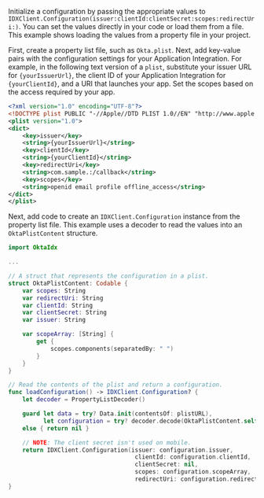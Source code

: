 Initialize a configuration by passing the appropriate values to `IDXClient.Configuration(issuer:clientId:clientSecret:scopes:redirectUri:)`. You can set the values directly in your code or load them from a file. This example shows loading the values from a property file in your project.

First, create a property list file, such as `Okta.plist`. Next, add key-value pairs with the configuration settings for your Application Integration. For example, in the following text version of a `plist`, substitute your issuer URL for `{yourIssuerUrl}`, the client ID of your Application Integration for `{yourClientId}`, and a URI that launches your app. Set the scopes based on the access required by your app.

```xml
<?xml version="1.0" encoding="UTF-8"?>
<!DOCTYPE plist PUBLIC "-//Apple//DTD PLIST 1.0//EN" "http://www.apple.com/DTDs/PropertyList-1.0.dtd">
<plist version="1.0">
<dict>
    <key>issuer</key>
    <string>{yourIssuerUrl}</string>
    <key>clientId</key>
    <string>{yourClientId}</string>
    <key>redirectUri</key>
    <string>com.sample.:/callback</string>
    <key>scopes</key>
    <string>openid email profile offline_access</string>
</dict>
</plist>
```

Next, add code to create an `IDXClient.Configuration` instance from the property list file. This example uses a decoder to read the values into an `OktaPlistContent` structure.

```swift
import OktaIdx

...

// A struct that represents the configuration in a plist.
struct OktaPlistContent: Codable {
    var scopes: String
    var redirectUri: String
    var clientId: String
    var clientSecret: String
    var issuer: String

    var scopeArray: [String] {
        get {
            scopes.components(separatedBy: " ")
        }
    }
}

// Read the contents of the plist and return a configuration.
func loadConfiguration() -> IDXClient.Configuration? {
    let decoder = PropertyListDecoder()

    guard let data = try? Data.init(contentsOf: plistURL),
          let configuration = try? decoder.decode(OktaPlistContent.self, from: data)
    else { return nil }

    // NOTE: The client secret isn't used on mobile.
    return IDXClient.Configuration(issuer: configuration.issuer,
                                    clientId: configuration.clientId,
                                    clientSecret: nil,
                                    scopes: configuration.scopeArray,
                                    redirectUri: configuration.redirectUri)
}

```
